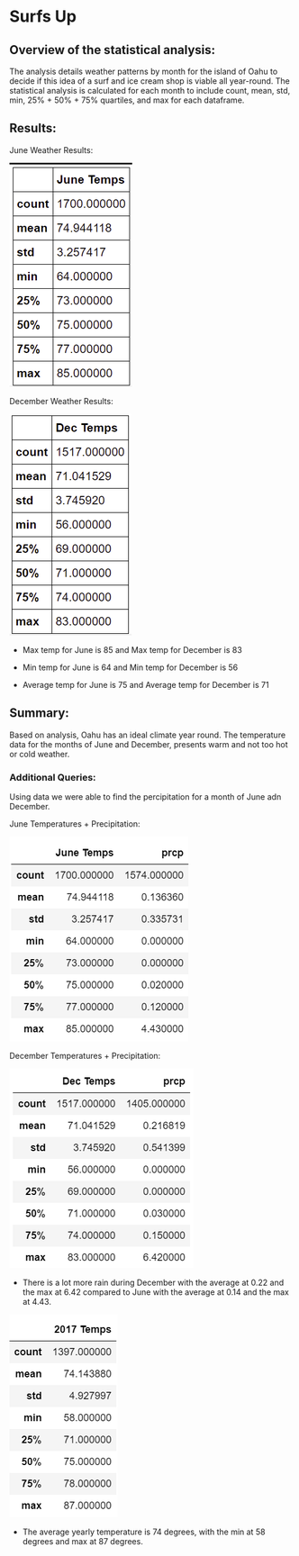 # Surfs Up

## Overview of the statistical analysis:
The analysis details weather patterns by month for the island of Oahu to decide if this idea of a surf and ice cream shop is viable all year-round. The statistical analysis is calculated for each month to include count, mean, std, min, 25% + 50% + 75% quartiles, and max for each dataframe.

## Results:
June Weather Results:

![June](Resources/june.png)

December Weather Results:

![Dec](Resources/dec.png)

-   Max temp for June is 85 and Max temp for December is 83 

-   Min temp for June is 64 and Min temp for December is 56

-   Average temp for June is 75 and Average temp for December is 71 

## Summary:

Based on analysis, Oahu has an ideal climate year round. The temperature data for the months of June and December, presents warm and not too hot or cold weather.

### Additional Queries:

Using data we were able to find the percipitation for a month of June adn December. 

June Temperatures + Precipitation:

![June](Resources/junepcp.png)

December Temperatures + Precipitation:

![Dec](Resources/decpcp.png)

-   There is a lot more rain during December with the average at 0.22 and the max at 6.42 compared to June with the average at 0.14 and the max at 4.43.

![2017](Resources/2017.png)

-   The average yearly temperature is 74 degrees, with the min at 58 degrees and max at 87 degrees.
